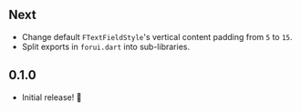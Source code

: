 ## Next

* Change default `FTextFieldStyle`'s vertical content padding from `5` to `15`.
* Split exports in `forui.dart` into sub-libraries.

## 0.1.0

* Initial release! 🚀

